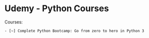 # Udemy - Python Courses

Courses:

    - [~] Complete Python Bootcamp: Go from zero to hero in Python 3